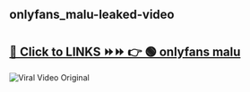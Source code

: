 
 ## onlyfans_malu-leaked-video 

# <h2><a href="https://clipsfans.com/onlyfans_malu&ref=git">🔗 Click to LINKS ⏩⏩ 👉 🟢 onlyfans malu </a></h2>

<a href="https://clipsfans.com/onlyfans_malu&ref=git" rel="nofollow" data-target="animated-image.originalLink"><img src="https://i.ibb.co.com/xMMVF88/686577567.gif" alt="Viral Video Original" style="max-width: 100%; display: inline-block;" data-target="animated-image.originalImage"></a>
